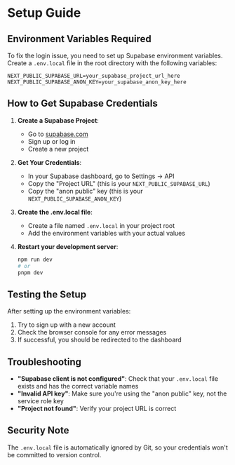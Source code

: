 # Setup Guide

## Environment Variables Required

To fix the login issue, you need to set up Supabase environment variables. Create a `.env.local` file in the root directory with the following variables:

```env
NEXT_PUBLIC_SUPABASE_URL=your_supabase_project_url_here
NEXT_PUBLIC_SUPABASE_ANON_KEY=your_supabase_anon_key_here
```

## How to Get Supabase Credentials

1. **Create a Supabase Project**:
   - Go to [supabase.com](https://supabase.com)
   - Sign up or log in
   - Create a new project

2. **Get Your Credentials**:
   - In your Supabase dashboard, go to Settings → API
   - Copy the "Project URL" (this is your `NEXT_PUBLIC_SUPABASE_URL`)
   - Copy the "anon public" key (this is your `NEXT_PUBLIC_SUPABASE_ANON_KEY`)

3. **Create the .env.local file**:
   - Create a file named `.env.local` in your project root
   - Add the environment variables with your actual values

4. **Restart your development server**:
   ```bash
   npm run dev
   # or
   pnpm dev
   ```

## Testing the Setup

After setting up the environment variables:

1. Try to sign up with a new account
2. Check the browser console for any error messages
3. If successful, you should be redirected to the dashboard

## Troubleshooting

- **"Supabase client is not configured"**: Check that your `.env.local` file exists and has the correct variable names
- **"Invalid API key"**: Make sure you're using the "anon public" key, not the service role key
- **"Project not found"**: Verify your project URL is correct

## Security Note

The `.env.local` file is automatically ignored by Git, so your credentials won't be committed to version control. 